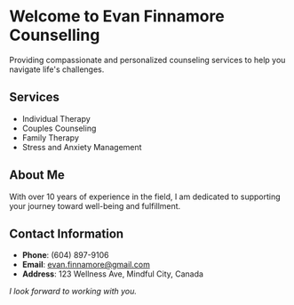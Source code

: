 # Welcome to Evan Finnamore Counselling

Providing compassionate and personalized counseling services to help you navigate life's challenges.

## Services

- Individual Therapy
- Couples Counseling
- Family Therapy
- Stress and Anxiety Management

## About Me

With over 10 years of experience in the field, I am dedicated to supporting your journey toward well-being and fulfillment.

## Contact Information

- **Phone**: (604) 897-9106
- **Email**: [evan.finnamore@gmail.com](mailto:evan.finnamore@gmail.com)
- **Address**: 123 Wellness Ave, Mindful City, Canada

*I look forward to working with you.*


